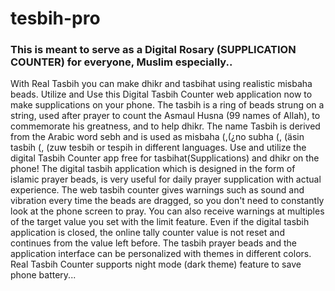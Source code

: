 # tesbih-pro

### This is meant to serve as a Digital Rosary (SUPPLICATION COUNTER) for everyone, Muslim especially..

With Real Tasbih you can make dhikr and tasbihat
using realistic misbaha beads. Utilize and Use this Digital
Tasbih Counter web application now to make supplications on
your phone.
The tasbih is a ring of beads strung on a string, used
after prayer to count the Asmaul Husna (99 names of
Allah), to commemorate his greatness, and to help
dhikr. The name Tasbih is derived from the Arabic
word sebh and is used as misbaha (,(¿no subha
(, (äsin tasbih (, (zuw tesbih or tespih in different
languages. Use and utilize the digital Tasbih Counter app
free for tasbihat(Supplications) and dhikr on the phone!
The digital tasbih application which is designed in the
form of islamic prayer beads, is very useful for daily
prayer supplication with actual experience. The web
tasbih counter gives warnings such as sound and
vibration every time the beads are dragged, so you
don't need to constantly look at the phone screen to
pray. You can also receive warnings at multiples of the
target value you set with the limit feature. Even if the
digital tasbih application is closed, the online tally
counter value is not reset and continues from the
value left before.
The tasbih prayer beads and the application interface
can be personalized with themes in different colors.
Real Tasbih Counter supports night mode (dark
theme) feature to save phone battery...
